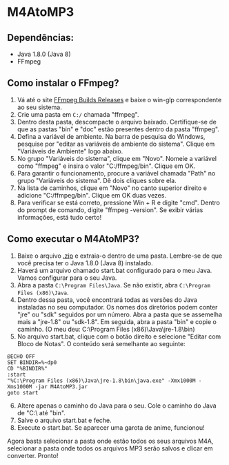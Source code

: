 # M4AtoMP3

## Dependências:
- Java 1.8.0 (Java 8)
- FFmpeg

## Como instalar o FFmpeg?
1. Vá até o site [FFmpeg Builds Releases](https://github.com/BtbN/FFmpeg-Builds/releases) e baixe o win-glp correspondente ao seu sistema.
2. Crie uma pasta em `C:/` chamada "ffmpeg".
3. Dentro desta pasta, descompacte o arquivo baixado. Certifique-se de que as pastas "bin" e "doc" estão presentes dentro da pasta "ffmpeg".
4. Defina a variável de ambiente. Na barra de pesquisa do Windows, pesquise por "editar as variáveis de ambiente do sistema". Clique em "Variáveis de Ambiente" logo abaixo.
5. No grupo "Variáveis do sistema", clique em "Novo". Nomeie a variável como "ffmpeg" e insira o valor "C:/ffmpeg/bin". Clique em OK.
6. Para garantir o funcionamento, procure a variável chamada "Path" no grupo "Variáveis do sistema". Dê dois cliques sobre ela.
7. Na lista de caminhos, clique em "Novo" no canto superior direito e adicione "C:/ffmpeg/bin". Clique em OK duas vezes.
8. Para verificar se está correto, pressione Win + R e digite "cmd". Dentro do prompt de comando, digite "ffmpeg -version". Se exibir várias informações, está tudo certo!

## Como executar o M4AtoMP3?
1. Baixe o arquivo [.zip](https://github.com/Nonopichy/M4AtoMP3/raw/main/M4AtoMP3.zip) e extraia-o dentro de uma pasta. Lembre-se de que você precisa ter o Java 1.8.0 (Java 8) instalado.
2. Haverá um arquivo chamado start.bat configurado para o meu Java. Vamos configurar para o seu Java.
3. Abra a pasta `C:\Program Files\Java`. Se não existir, abra `C:\Program Files (x86)\Java`.
4. Dentro dessa pasta, você encontrará todas as versões do Java instaladas no seu computador. Os nomes dos diretórios podem conter "jre" ou "sdk" seguidos por um número. Abra a pasta que se assemelha mais a "jre-1.8" ou "sdk-1.8". Em seguida, abra a pasta "bin" e copie o caminho. (O meu deu: C:\Program Files (x86)\Java\jre-1.8\bin)
5. No arquivo start.bat, clique com o botão direito e selecione "Editar com Bloco de Notas". O conteúdo será semelhante ao seguinte:

```batch
@ECHO OFF
SET BINDIR=%~dp0
CD "%BINDIR%"
:start
"%C:\Program Files (x86)\Java\jre-1.8\bin\java.exe" -Xmx1000M -Xms1000M -jar M4AtoMP3.jar
goto start
```

6. Altere apenas o caminho do Java para o seu. Cole o caminho do Java de "C:\ até "bin\".
7. Salve o arquivo start.bat e feche.
8. Execute o start.bat. Se aparecer uma garota de anime, funcionou!

Agora basta selecionar a pasta onde estão todos os seus arquivos M4A, selecionar a pasta onde todos os arquivos MP3 serão salvos e clicar em converter. Pronto!
